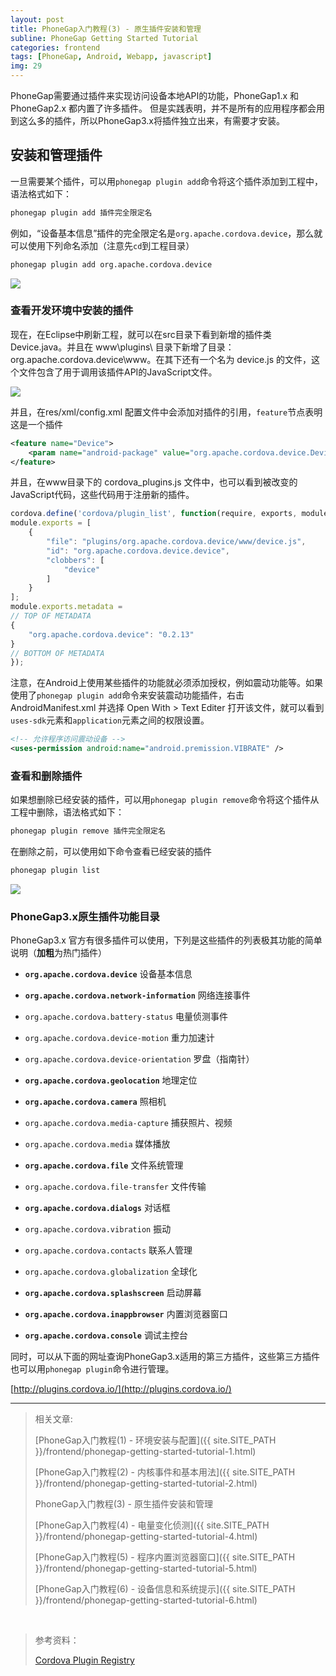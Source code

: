 ```yaml
---
layout: post
title: PhoneGap入门教程(3) - 原生插件安装和管理
subline: PhoneGap Getting Started Tutorial
categories: frontend
tags: [PhoneGap, Android, Webapp, javascript]
img: 29
---
```


PhoneGap需要通过插件来实现访问设备本地API的功能，PhoneGap1.x 和 PhoneGap2.x 都内置了许多插件。 但是实践表明，并不是所有的应用程序都会用到这么多的插件，所以PhoneGap3.x将插件独立出来，有需要才安装。

## 安装和管理插件

一旦需要某个插件，可以用`phonegap plugin add`命令将这个插件添加到工程中，语法格式如下：

```html
phonegap plugin add 插件完全限定名
```

例如，“设备基本信息”插件的完全限定名是`org.apache.cordova.device`，那么就可以使用下列命名添加（注意先`cd`到工程目录）

```html
phonegap plugin add org.apache.cordova.device
```

![][img1]

### 查看开发环境中安装的插件

现在，在Eclipse中刷新工程，就可以在src目录下看到新增的插件类Device.java。并且在 www\plugins\ 目录下新增了目录：org.apache.cordova.device\www。在其下还有一个名为 device.js 的文件，这个文件包含了用于调用该插件API的JavaScript文件。

![][img2]

并且，在res/xml/config.xml 配置文件中会添加对插件的引用，`feature`节点表明这是一个插件

```xml
<feature name="Device">
    <param name="android-package" value="org.apache.cordova.device.Device" />
</feature>
```

并且，在www目录下的 cordova_plugins.js 文件中，也可以看到被改变的JavaScript代码，这些代码用于注册新的插件。

```js
cordova.define('cordova/plugin_list', function(require, exports, module) {
module.exports = [
    {
        "file": "plugins/org.apache.cordova.device/www/device.js",
        "id": "org.apache.cordova.device.device",
        "clobbers": [
            "device"
        ]
    }
];
module.exports.metadata =
// TOP OF METADATA
{
    "org.apache.cordova.device": "0.2.13"
}
// BOTTOM OF METADATA
});
```

注意，在Android上使用某些插件的功能就必须添加授权，例如震动功能等。如果使用了`phonegap plugin add`命令来安装震动功能插件，右击AndroidManifest.xml 并选择 Open With > Text Editer 打开该文件，就可以看到`uses-sdk`元素和`application`元素之间的权限设置。

```xml
<!-- 允许程序访问震动设备 -->
<uses-permission android:name="android.premission.VIBRATE" />
```

### 查看和删除插件

如果想删除已经安装的插件，可以用`phonegap plugin remove`命令将这个插件从工程中删除，语法格式如下：

```html
phonegap plugin remove 插件完全限定名
```

在删除之前，可以使用如下命令查看已经安装的插件

```html
phonegap plugin list
```

![][img3]

### PhoneGap3.x原生插件功能目录

PhoneGap3.x 官方有很多插件可以使用，下列是这些插件的列表极其功能的简单说明（**加粗**为热门插件）

- **`org.apache.cordova.device`**   设备基本信息
- **`org.apache.cordova.network-information`**   网络连接事件
- `org.apache.cordova.battery-status`   电量侦测事件
- `org.apache.cordova.device-motion`   重力加速计
- `org.apache.cordova.device-orientation`   罗盘（指南针）
- **`org.apache.cordova.geolocation`**   地理定位

- **`org.apache.cordova.camera`**   照相机
- `org.apache.cordova.media-capture`   捕获照片、视频
- `org.apache.cordova.media`   媒体播放
- **`org.apache.cordova.file`**   文件系统管理
- `org.apache.cordova.file-transfer`   文件传输
- **`org.apache.cordova.dialogs`**   对话框

- `org.apache.cordova.vibration`   振动
- `org.apache.cordova.contacts`   联系人管理
- `org.apache.cordova.globalization`   全球化
- **`org.apache.cordova.splashscreen`**   启动屏幕
- **`org.apache.cordova.inappbrowser`**   内置浏览器窗口
- **`org.apache.cordova.console`**   调试主控台

同时，可以从下面的网址查询PhoneGap3.x适用的第三方插件，这些第三方插件也可以用`phonegap plugin`命令进行管理。

[http://plugins.cordova.io/](http://plugins.cordova.io/)

----------

> 相关文章:
>
> [PhoneGap入门教程(1) - 环境安装与配置]({{ site.SITE_PATH }}/frontend/phonegap-getting-started-tutorial-1.html)
>
> [PhoneGap入门教程(2) - 内核事件和基本用法]({{ site.SITE_PATH }}/frontend/phonegap-getting-started-tutorial-2.html)
>
> PhoneGap入门教程(3) - 原生插件安装和管理
>
> [PhoneGap入门教程(4) - 电量变化侦测]({{ site.SITE_PATH }}/frontend/phonegap-getting-started-tutorial-4.html)
>
> [PhoneGap入门教程(5) - 程序内置浏览器窗口]({{ site.SITE_PATH }}/frontend/phonegap-getting-started-tutorial-5.html)
>
> [PhoneGap入门教程(6) - 设备信息和系统提示]({{ site.SITE_PATH }}/frontend/phonegap-getting-started-tutorial-6.html)

<br>

> 参考资料：
>
> [Cordova Plugin Registry](http://plugins.cordova.io/)

[img1]: https://st-qn.gittt.cn/2015/02/03/1.png
[img2]: https://st-qn.gittt.cn/2015/02/03/2.png
[img3]: https://st-qn.gittt.cn/2015/02/03/3.png
